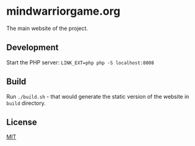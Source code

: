 # mindwarriorgame.org

The main website of the project.

## Development 

Start the PHP server: `LINK_EXT=php php -S localhost:8008`

## Build

Run `./build.sh` - that would generate the static version of the website in `build` directory.


## License

[MIT](LICENSE)
